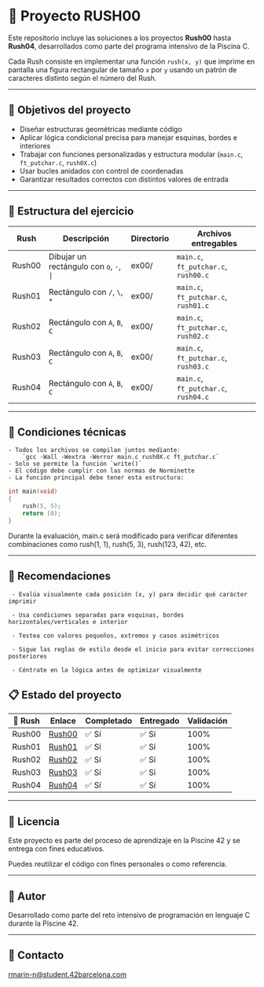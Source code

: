 # 📐 Proyecto RUSH00

Este repositorio incluye las soluciones a los proyectos **Rush00** hasta **Rush04**, desarrollados como parte del programa intensivo de la Piscina C.

Cada Rush consiste en implementar una función `rush(x, y)` que imprime en pantalla una figura rectangular de tamaño `x` por `y` usando un patrón de caracteres distinto según el número del Rush.

---

## 🎯 Objetivos del proyecto

- Diseñar estructuras geométricas mediante código  
- Aplicar lógica condicional precisa para manejar esquinas, bordes e interiores  
- Trabajar con funciones personalizadas y estructura modular (`main.c`, `ft_putchar.c`, `rush0X.c`)  
- Usar bucles anidados con control de coordenadas  
- Garantizar resultados correctos con distintos valores de entrada  

---

## 📁 Estructura del ejercicio

| Rush   | Descripción                                 | Directorio | Archivos entregables                      |
|--------|---------------------------------------------|------------|-------------------------------------------|
| Rush00 | Dibujar un rectángulo con `o`, `-`, `\|`    | ex00/      | `main.c`, `ft_putchar.c`, `rush00.c`      |
| Rush01 | Rectángulo con `/`, `\`, `*`                | ex00/      | `main.c`, `ft_putchar.c`, `rush01.c`      |
| Rush02 | Rectángulo con `A`, `B`, `C`                | ex00/      | `main.c`, `ft_putchar.c`, `rush02.c`      |
| Rush03 | Rectángulo con `A`, `B`, `C`                | ex00/      | `main.c`, `ft_putchar.c`, `rush03.c`      |
| Rush04 | Rectángulo con `A`, `B`, `C`                | ex00/      | `main.c`, `ft_putchar.c`, `rush04.c`      |

---

## 🔧 Condiciones técnicas

    - Todos los archivos se compilan juntos mediante:  
        `gcc -Wall -Wextra -Werror main.c rush0X.c ft_putchar.c`  
    - Solo se permite la función `write()`  
    - El código debe cumplir con las normas de Norminette  
    - La función principal debe tener esta estructura:  
    
  ```c
  int main(void)
  {
      rush(5, 5);
      return (0);
  }

 ```
Durante la evaluación, main.c será modificado para verificar diferentes combinaciones como rush(1, 1), rush(5, 3), rush(123, 42), etc.

---

## 📌 Recomendaciones
     - Evalúa visualmente cada posición (x, y) para decidir qué carácter imprimir

     - Usa condiciones separadas para esquinas, bordes horizontales/verticales e interior

     - Testea con valores pequeños, extremos y casos asimétricos

     - Sigue las reglas de estilo desde el inicio para evitar correcciones posteriores

     - Céntrate en la lógica antes de optimizar visualmente


## 📋 Estado del proyecto

| 🧩 Rush   | Enlace                                                                                       | Completado | Entregado | Validación |
|----------|----------------------------------------------------------------------------------------------|------------|-----------|------------|
| Rush00   | [Rush00](https://github.com/Itzskade/Piscina42/tree/main/RUSH00/ex00/rush00.c)                         | ✅ Sí      | ✅ Sí     | 100%       |
| Rush01   | [Rush01](https://github.com/Itzskade/Piscina42/tree/main/RUSH00/ex00/rush01.c)                         | ✅ Sí      | ✅ Sí     | 100%       |
| Rush02   | [Rush02](https://github.com/Itzskade/Piscina42/tree/main/RUSH00/ex00/rush02.c)                         | ✅ Sí      | ✅ Sí     | 100%       |
| Rush03   | [Rush03](https://github.com/Itzskade/Piscina42/tree/main/RUSH00/ex00/rush03.c)                         | ✅ Sí      | ✅ Sí     | 100%       |
| Rush04   | [Rush04](https://github.com/Itzskade/Piscina42/tree/main/RUSH00/ex00/rush04.c)                         | ✅ Sí      | ✅ Sí     | 100%       |

---

## 📜 Licencia

Este proyecto es parte del proceso de aprendizaje en la Piscine 42 y se entrega con fines educativos. 

Puedes reutilizar el código con fines personales o como referencia.

---

## 🙋 Autor

Desarrollado como parte del reto intensivo de programación en lenguaje C durante la Piscine 42.

---

## 📧 Contacto
[rmarin-n@student.42barcelona.com](mailto:rmarin-n@student.42barcelona.com)
